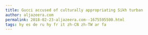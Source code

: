 ```yaml
---
title: Gucci accused of culturally appropriating Sikh turban
author: aljazeera.com
permalink: 2018-02-23-aljazeera.com--1675595500.html
tags: hy es de ru hy fr it zh-CN zh-TW ar fa
---
```


